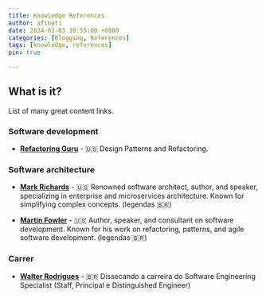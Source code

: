 ```yaml
---
title: Knowledge References
author: afinoti
date: 2024-02-03 10:55:00 +0800
categories: [Blogging, References]
tags: [knowledge, references]
pin: true

---
```


## What is it?

List of many great content links.


### Software development

- [**Refactoring Guru**](https://refactoring.guru/design-patterns) - :us: Design Patterns and Refactoring. 


### Software architecture


- [**Mark Richards**](https://www.developertoarchitect.com/lessons) - :us: Renowned software architect, author, and speaker, specializing in enterprise and microservices architecture. Known for simplifying complex concepts. (legendas :brazil:)

- [**Martin Fowler**](https://martinfowler.com/) - :us: Author, speaker, and consultant on software development. Known for his work on refactoring, patterns, and agile software development. (legendas :brazil:)


### Carrer

- [**Walter Rodrigues**](https://www.linkedin.com/pulse/dissecando-carreira-do-software-engineering-staff-e-walter-rodrigues/) - :brazil: Dissecando a carreira do Software Engineering Specialist (Staff, Principal e Distinguished Engineer) 

